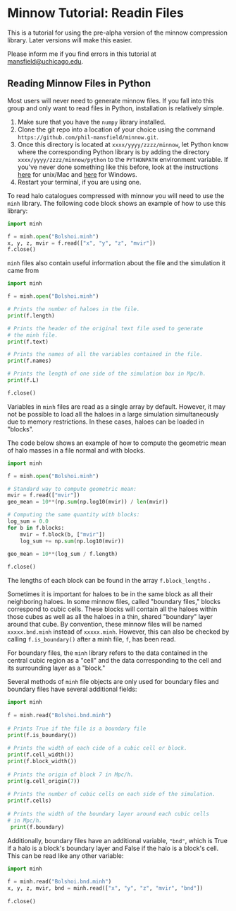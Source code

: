 # Minnow Tutorial: Readin Files

This is a tutorial for using the pre-alpha version of the minnow compression library. Later versions will make this easier.

Please inform me if you find errors in this tutorial at mansfield@uchicago.edu.

## Reading Minnow Files in Python

Most users will never need to generate minnow files. If you fall into this group and only want to read files in Python, installation is relatively simple.

1. Make sure that you have the `numpy` library installed.
2. Clone the git repo into a location of your choice using the command `https://github.com/phil-mansfield/minnow.git`.
3. Once this directory is located at `xxxx/yyyy/zzzz/minnow`, let Python know where the corresponding Python library is by adding the directory `xxxx/yyyy/zzzz/minnow/python` to the `PYTHONPATH` environment variable. If you've never done something like this before, look at the instructions [here](https://stackoverflow.com/questions/3402168/permanently-add-a-directory-to-pythonpath) for unix/Mac and [here](http://net-informations.com/python/intro/path.htm) for Windows.
4. Restart your terminal, if you are using one.

To read halo catalogues compressed with minnow you will need to use the `minh` library.  The following code block shows an example of how to use this library:
```python
import minh

f = minh.open("Bolshoi.minh")
x, y, z, mvir = f.read(["x", "y", "z", "mvir"])
f.close()
```
`minh` files also contain useful information about the file and the simulation it came from
```python
import minh

f = minh.open("Bolshoi.minh")

# Prints the number of haloes in the file.
print(f.length)

# Prints the header of the original text file used to generate
# the minh file.
print(f.text) 

# Prints the names of all the variables contained in the file.
print(f.names)

# Prints the length of one side of the simulation box in Mpc/h.
print(f.L)

f.close()
```

Variables in `minh` files are read as a single array by default. However, it may not be possible to load all the haloes in a large simulation simultaneously due to memory restrictions. In these cases, haloes can be loaded in "blocks". 

The code below shows an example of how to compute the geometric mean of halo masses in a file normal and with blocks.
```python
import minh

f = minh.open("Bolshoi.minh")

# Standard way to compute geometric mean:
mvir = f.read(["mvir"])
geo_mean = 10**(np.sum(np.log10(mvir)) / len(mvir))

# Computing the same quantity with blocks:
log_sum = 0.0
for b in f.blocks:
    mvir = f.block(b, ["mvir"])
    log_sum += np.sum(np.log10(mvir))

geo_mean = 10**(log_sum / f.length)
        
f.close()
```
       
The lengths of each block can be found in the array `f.block_lengths` .
        
Sometimes it is important for haloes to be in the same block as all their neighboring haloes. In some minnow files, called "boundary files,"  blocks correspond to cubic cells. These blocks will contain all the haloes within those cubes as well as all the haloes in a thin, shared "boundary" layer around that cube. By convention, these minnow files will be named `xxxxx.bnd.minh` instead of `xxxxx.minh`. However, this can also be checked by calling `f.is_boundary()` after a minh file, `f`, has been read.
        
For boundary files, the `minh` library refers to the data contained in the central cubic region as a "cell" and the data corresponding to the cell and its surrounding layer as a "block."
        
Several methods of `minh` file objects are only used for boundary files and boundary files have several additional fields:
```python
import minh
        
f = minh.read("Bolshoi.bnd.minh")
        
# Prints True if the file is a boundary file
print(f.is_boundary())
        
# Prints the width of each cide of a cubic cell or block.
print(f.cell_width())
print(f.block_width())
        
# Prints the origin of block 7 in Mpc/h.
print(g.cell_origin(7))
        
# Prints the number of cubic cells on each side of the simulation.
print(f.cells)
        
# Prints the width of the boundary layer around each cubic cells
# in Mpc/h.
 print(f.boundary)
```
        
Additionally, boundary files have an additional variable, `"bnd"`, which is True if a halo is a block's boundary layer and False if the halo is a block's cell. This can be read like any other variable:
        
```python
import minh 
        
f = minh.read("Bolshoi.bnd.minh")
x, y, z, mvir, bnd = minh.read(["x", "y", "z", "mvir", "bnd"])
        
f.close()
```
